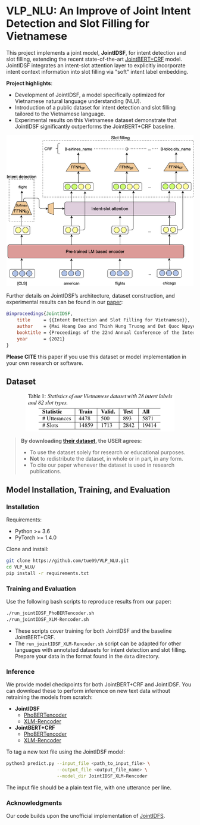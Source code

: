 # VLP_NLU: An Improve of Joint Intent Detection and Slot Filling for Vietnamese

This project implements a joint model, **JointIDSF**, for intent detection and slot filling, extending the recent state-of-the-art [JointBERT+CRF](https://arxiv.org/abs/1902.10909) model. JointIDSF integrates an intent-slot attention layer to explicitly incorporate intent context information into slot filling via "soft" intent label embedding.

**Project highlights**:
- Development of JointIDSF, a model specifically optimized for Vietnamese natural language understanding (NLU).
- Introduction of a public dataset for intent detection and slot filling tailored to the Vietnamese language.
- Experimental results on this Vietnamese dataset demonstrate that JointIDSF significantly outperforms the JointBERT+CRF baseline.

<p align="center">	
<img width="600" alt="model" src="JointModel.png">
</p>

Further details on JointIDSF’s architecture, dataset construction, and experimental results can be found in our [paper](https://www.isca-speech.org/archive/interspeech_2021/dao21_interspeech.html):

```bibtex
@inproceedings{JointIDSF,
    title     = {{Intent Detection and Slot Filling for Vietnamese}},
    author    = {Mai Hoang Dao and Thinh Hung Truong and Dat Quoc Nguyen},
    booktitle = {Proceedings of the 22nd Annual Conference of the International Speech Communication Association (INTERSPEECH)},
    year      = {2021}
}
```

**Please CITE** this paper if you use this dataset or model implementation in your own research or software.

## Dataset

<p align="center">	
<img width="400" alt="statistic" src="dataset_statistic.png">
</p>

> **By downloading [their dataset](https://github.com/tue09/VLP_NLU/tree/main/PhoATIS), the USER agrees:**
> - To use the dataset solely for research or educational purposes.
> - **Not** to redistribute the dataset, in whole or in part, in any form.
> - To cite our paper whenever the dataset is used in research publications.

## Model Installation, Training, and Evaluation

### Installation

Requirements:
- Python >= 3.6
- PyTorch >= 1.4.0

Clone and install:
```bash
git clone https://github.com/tue09/VLP_NLU.git
cd VLP_NLU/
pip install -r requirements.txt
```

### Training and Evaluation

Use the following bash scripts to reproduce results from our paper:
```bash
./run_jointIDSF_PhoBERTencoder.sh
./run_jointIDSF_XLM-Rencoder.sh
```

- These scripts cover training for both JointIDSF and the baseline JointBERT+CRF.  
- The `run_jointIDSF_XLM-Rencoder.sh` script can be adapted for other languages with annotated datasets for intent detection and slot filling. Prepare your data in the format found in the `data` directory.

### Inference

We provide model checkpoints for both JointBERT+CRF and JointIDSF. You can download these to perform inference on new text data without retraining the models from scratch:
- **JointIDSF**
  - [PhoBERTencoder](http://public.vinai.io/JointIDSF_PhoBERTencoder.tar.gz)
  - [XLM-Rencoder](http://public.vinai.io/JointIDSF_XLM-Rencoder.tar.gz)
- **JointBERT+CRF**
  - [PhoBERTencoder](http://public.vinai.io/JointBERT-CRF_PhoBERTencoder.tar.gz)
  - [XLM-Rencoder](http://public.vinai.io/JointBERT-CRF_XLM-Rencoder.tar.gz)

To tag a new text file using the JointIDSF model:
```bash
python3 predict.py --input_file <path_to_input_file> \
                   --output_file <output_file_name> \
                   --model_dir JointIDSF_XLM-Rencoder
```
The input file should be a plain text file, with one utterance per line.

### Acknowledgments

Our code builds upon the unofficial implementation of [JointIDFS](https://github.com/VinAIResearch/JointIDSF).
